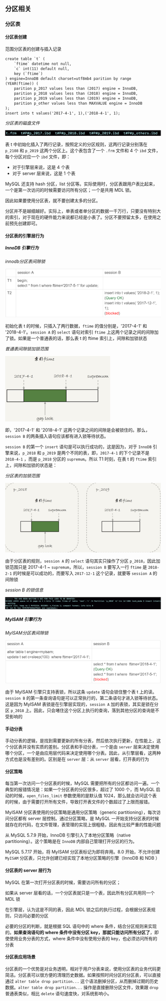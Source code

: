## 分区相关

### 分区表

#### 分区表创建

范围分区表的创建与插入记录

```mysql
create table `t` (
	`ftime` datetime not null,
	`c` int(11) default null,
	key (`ftime`)
) engine=InnoDB default charset=utf8mb4 parition by range (YEAR(ftime)) (
	parition p_2017 values less than (2017) engine = InnoDB,
	parition p_2018 values less than (2018) engine = InnoDB,
	parition p_2019 values less than (2019) engine = InnoDB,
	parition p_other values less than MAXVALUE engine = InnoDB
);
insert into t values('2017-4-1', 1),('2018-4-1', 1);
```

*分区表的磁盘文件*

![](../Images/Performance/分区表的磁盘文件.png)

表 t 中初始化插入了两行记录，按照定义的分区规则，这两行记录分别落在 `p_2108` 和 `p_2019` 这两个分区上。这个表包含了一个 `.frm` 文件和 4 个 `ibd` 文件，每个分区对应一个 `ibd` 文件，即：

* 对于引擎层来说，这是 4 个表
* 对于 server 层来说，这是 1 个表

MySQL 还支持 hash 分区，list 分区等。实际使用时，分区表跟用户表比起来，一个是第一次访问的时候需要访问所有分区；一个是共用 MDL 锁。

因此如果要使用分区表，就不要创建太多的分区。

分区并不是越细越好。实际上，单表或者单分区的数据一千万行，只要没有特别大的索引，对于现在的硬件能力来说都已经是小表了。分区不要预留太多，在使用之前预先创建即可。

#### 分区表的引擎层行为

##### InnoDB 引擎行为

*innodb分区表间隙锁*

![](../Images/Performance/Innodb分区表间隙锁.png)

初始化表 t 的时候，只插入了两行数据，`ftime` 的值分别是，'2017-4-1' 和 '2018-4-1'。`session A` 的 `select` 语句对索引 `ftime` 上这两个记录之间的间隙加了锁。如果是一个普通表的话，那么表 t 的 ftime 索引上，间隙和加锁状态

*普通表间隙锁加锁范围*

![](../Images/Performance/普通表的间隙和加锁范围.png)

即，'2017-4-1' 和 '2018-4-1' 这两个记录之间的间隙是会被锁住的。那么，`session B` 的两条插入语句应该都有进入锁等待状态。

`session B` 的第一个 `insert` 语句是可以执行成功的，这是因为，对于 `InnoDB` 引擎来说，`p_2018` 和 `p_2019` 是两个不同的表，即，`2017-4-1` 的下个记录不是 `2018-4-1` ，而是 `p_2018` 分区的 `supremum`。所以 T1 时刻，在表 t 的 `ftime` 索引上，间隙和加锁的状态是：

*分区表的加锁范围*

![](../Images/Performance/分区表的加锁范围.png)

由于分区表的规则，`session A` 的 `select` 语句其实只操作了分区 `p_2018`，因此加锁范围只是 2017-4-1 ~ `supremum`，所以，`session B` 要写入一行 `ftime` 是 `2018-2-1` 的时候是可以成功的，而要写入 `2017-12-1` 这个记录，就要等 `session A` 的间隙锁

*session B 的锁信息*

![](../Images/Performance/分区表会话间隙锁冲突.png)

##### MyISAM 引擎行为

*MyISAM分区表间隙锁*

![](../Images/Performance/MyISAM分区表间隙锁.png)

由于 MyISAM 引擎只支持表锁，所以这条 `update` 语句会锁住整个表 t 上的读。`session B` 的第一条查询语句是可以正常执行的，第二条语句才进入锁等待状态。这是因为 MyISAM 表锁是在引擎层实现的，`session A` 加的表锁，其实是锁在分区 `p_2018` 上。因此，只会堵住这个分区上执行的查询，落到其他分区的查询是不受影响的

#### 手动分表

手动分表的逻辑，是找到需要更新的所有分表，然后依次执行更新，在性能上，这个分区表并没有实质的差别。分区表和手动分表，一个是由 `server` 层来决定使用哪个分区，一个是由应用层代码来决定使用哪个分表。因此，从引擎层看，这两种方式也是没有差别的。区别是在 `server` 层：从 `server` 层看，打开表的行为

#### 分区策略

每当第一次访问一个分区表的时候，MySQL 需要把所有的分区都访问一遍。一个典型的报错情况是：如果一个分区表的分区很多，超过了 1000 个，而 MySQL 启动的时候，`open_files_limit` 参数使用的是默认值 1024，那么就会访问这个表的时候，由于需要打开所有文件，导致打开表文件的个数超过了上限而报错。

MyISAM 分区表使用的分区策略是通用分区策略（generic partitioning），每次访问分区都有 server 层控制。通过分区策略，是 MySQL 一开始支持分区表的时候就存在的代码，在文件管理，表管理的实现上很粗糙，因此有比较严重的性能问题

从 MySQL 5.7.9 开始，InnoDB 引擎引入了本地分区策略（native partitioning）。这个策略是在 `InnoDB` 内部自己管理打开分区的行为。

MySQL 5.7.17 开始，将 MyISAM 分区表标记为即将弃用。8.0 开始，不允许创建 `MyISAM` 分区表，只允许创建已经实现了本地分区策略的引擎（InnoDB 和 NDB ）

#### 分区表的 server 层行为

MySQL 在第一次打开分区表的时候，需要访问所有的分区；

如果从 server 层看的话，一个分区表就只是一个表，因此所有分区共用同一个 MDL 锁

在引擎层，认为这是不同的表，因此 MDL 锁之后的执行过程，会根据分区表规则，只访问必要的分区

必要的分区的判断，就是根据 SQL 语句中的 where 条件，结合分区规则来实现的。**如果查询语句的 where 条件中没有分区 key，那就只能访问所有分区了**，即使使用业务分表的方式，where 条件中没有使用分表的 key，也必须访问所有的分表

#### 分区表应用场景

分区表的一个优势是对业务透明，相对于用户分表来说，使用分区表的业务代码更简洁。分区表可以很方便的清理历史数据。如果按照时间分区的分区表，可以直接通过 `alter table drop partition...` 这个语法删掉分区，从而删掉过期的历史数据。`alter table drop partition...` 操作是直接删除分区文件，效果跟 `drop` 普通表类似，相比 `delete` 语句速度快，对系统影响小。